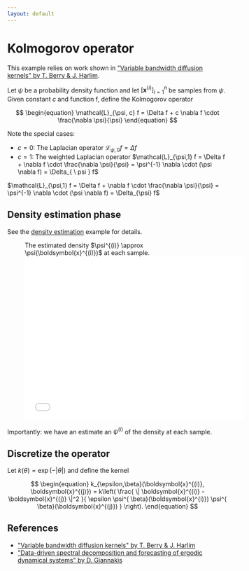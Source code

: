 ```yaml
---
layout: default
---
```


# Kolmogorov operator

This example relies on work shown in ["Variable bandwidth diffusion kernels" by T. Berry & J. Harlim](https://www.sciencedirect.com/science/article/pii/S1063520315000020).

Let $\psi$ be a probability density function and let $\left[ \boldsymbol{x}^{(i)} \right]_{i=1}^{n}$ be samples from $\psi$. Given constant $c$ and function f, define the Kolmogorov operator

$$
\begin{equation}
  \mathcal{L}_{\psi, c} f = \Delta f + c \nabla f \cdot \frac{\nabla \psi}{\psi}
\end{equation}
$$

Note the special cases:
- $c=0$: The Laplacian operator $\mathcal{L}_{\psi,0} f = \Delta f$
- $c=1$: The weighted Laplacian operator $\mathcal{L}_{\psi,1} f = \Delta f + \nabla f \cdot \frac{\nabla \psi}{\psi} = \psi^{-1} \nabla \cdot (\psi \nabla f) = \Delta_{ \ psi } f$


$\mathcal{L}_{\psi,1} f = \Delta f + \nabla f \cdot \frac{\nabla \psi}{\psi} = \psi^{-1} \nabla \cdot (\psi \nabla f) = \Delta_{\psi} f$

## Density estimation phase

See the [density estimation](../density-estimation/description.md) example for details.

<figure>
<figcaption>The estimated density $\psi^{(i)} \approx \psi(\boldsymbol{x}^{(i)})$ at each sample.</figcaption>
<embed src="figures/DensityEstimation.pdf" width="500" height="375"
type="application/pdf">
</figure>

Importantly: we have an estimate an $\psi^{(i)}$ of the density at each sample.

## Discretize the operator

Let $k(\theta) = \exp{\left( - \vert \theta \vert \right)}$ and define the kernel

$$
\begin{equation}
k_{\epsilon,\beta}(\boldsymbol{x}^{(i)}, \boldsymbol{x}^{(j)}) = k\left( \frac{ \| \boldsymbol{x}^{(i)} - \boldsymbol{x}^{(j)} \|^2 }{ \epsilon \psi^{ \beta}(\boldsymbol{x}^{i)}) \psi^{ \beta}(\boldsymbol{x}^{(j)}) } \right).
\end{equation}
$$


## References

- ["Variable bandwidth diffusion kernels" by T. Berry & J. Harlim](https://www.sciencedirect.com/science/article/pii/S1063520315000020)
- ["Data-driven spectral decomposition and forecasting of ergodic dynamical systems" by D. Giannakis](https://www.sciencedirect.com/science/article/pii/S1063520317300982)
